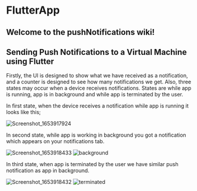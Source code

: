 # FlutterApp
## Welcome to the pushNotifications wiki!
## Sending Push Notifications to a Virtual Machine using Flutter

Firstly, the UI is designed to show what we have received as a notification, and a counter is designed to see how many notifications we get. Also, three states may occur when a device receives notifications. States are while app is running, app is in background and while app is terminated by the user.


In first state, when the device receives a notification while app is running it looks like this;

![Screenshot_1653917924](https://user-images.githubusercontent.com/51158149/171133168-c1bf441b-c909-4e6d-8cad-6675c80dbfb5.png)


In second state, while app is working in background you got a notification which appears on your notifications tab.

![Screenshot_1653918433](https://user-images.githubusercontent.com/51158149/171133106-6e4cbc0c-0434-4426-bdcf-d3235182116b.png)       ![background](https://user-images.githubusercontent.com/51158149/171177420-96ed0fa2-da98-487e-8ab9-27554a73c7d5.png)
                              


In third state, when app is terminated by the user we have similar push notification as app in background.

![Screenshot_1653918432](https://user-images.githubusercontent.com/51158149/171132783-6c813bb8-0b05-4945-afc4-a2a8db50fcaa.png)
![terminated](https://user-images.githubusercontent.com/51158149/171177441-fc891288-25f3-465e-8426-daf172f7fc4f.png)
